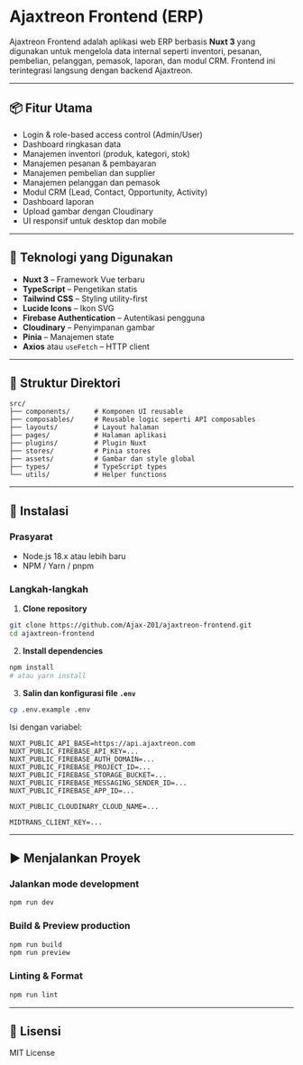 # Ajaxtreon Frontend (ERP)

Ajaxtreon Frontend adalah aplikasi web ERP berbasis **Nuxt 3** yang digunakan untuk mengelola data internal seperti inventori, pesanan, pembelian, pelanggan, pemasok, laporan, dan modul CRM. Frontend ini terintegrasi langsung dengan backend Ajaxtreon.

---

## 📦 Fitur Utama

* Login & role-based access control (Admin/User)
* Dashboard ringkasan data
* Manajemen inventori (produk, kategori, stok)
* Manajemen pesanan & pembayaran
* Manajemen pembelian dan supplier
* Manajemen pelanggan dan pemasok
* Modul CRM (Lead, Contact, Opportunity, Activity)
* Dashboard laporan
* Upload gambar dengan Cloudinary
* UI responsif untuk desktop dan mobile

---

## 🚀 Teknologi yang Digunakan

* **Nuxt 3** – Framework Vue terbaru
* **TypeScript** – Pengetikan statis
* **Tailwind CSS** – Styling utility-first
* **Lucide Icons** – Ikon SVG
* **Firebase Authentication** – Autentikasi pengguna
* **Cloudinary** – Penyimpanan gambar
* **Pinia** – Manajemen state
* **Axios** atau `useFetch` – HTTP client

---

## 📂 Struktur Direktori

```
src/
├── components/      # Komponen UI reusable  
├── composables/     # Reusable logic seperti API composables  
├── layouts/         # Layout halaman  
├── pages/           # Halaman aplikasi  
├── plugins/         # Plugin Nuxt  
├── stores/          # Pinia stores  
├── assets/          # Gambar dan style global  
├── types/           # TypeScript types  
└── utils/           # Helper functions  
```

---

## 🔧 Instalasi

### Prasyarat

* Node.js 18.x atau lebih baru
* NPM / Yarn / pnpm

### Langkah-langkah

1. **Clone repository**

```bash
git clone https://github.com/Ajax-Z01/ajaxtreon-frontend.git
cd ajaxtreon-frontend
```

2. **Install dependencies**

```bash
npm install
# atau yarn install
```

3. **Salin dan konfigurasi file `.env`**

```bash
cp .env.example .env
```

Isi dengan variabel:

```
NUXT_PUBLIC_API_BASE=https://api.ajaxtreon.com
NUXT_PUBLIC_FIREBASE_API_KEY=...
NUXT_PUBLIC_FIREBASE_AUTH_DOMAIN=...
NUXT_PUBLIC_FIREBASE_PROJECT_ID=...
NUXT_PUBLIC_FIREBASE_STORAGE_BUCKET=...
NUXT_PUBLIC_FIREBASE_MESSAGING_SENDER_ID=...
NUXT_PUBLIC_FIREBASE_APP_ID=...

NUXT_PUBLIC_CLOUDINARY_CLOUD_NAME=...

MIDTRANS_CLIENT_KEY=...
```

---

## ▶️ Menjalankan Proyek

### Jalankan mode development

```bash
npm run dev
```

### Build & Preview production

```bash
npm run build
npm run preview
```

### Linting & Format

```bash
npm run lint
```

---

## 📄 Lisensi

MIT License